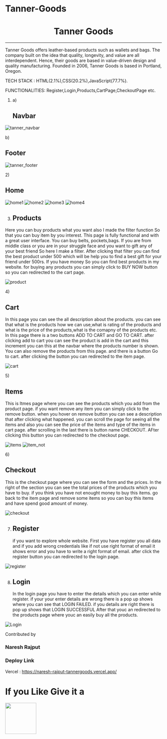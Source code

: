 # Tanner-Goods

<h1 align="center"> Tanner Goods</h1>
<hr/>
Tanner Goods offers leather-based products such as wallets and bags. The company built on the idea that quality, longevity, and value are all interdependent. Hence, their goods are based in value-driven design and quality manufacturing. Founded in 2006, Tanner Goods is based in Portland, Oregon.

TECH STACK : HTML(2.1%),CSS(20.2%),JavaScript(77.7%).

FUNCTIONALITIES: Register,Login,Products,CartPage,CheckoutPage etc.

1.  a)<h2>Navbar</h2>

![tanner_navbar](https://user-images.githubusercontent.com/101567054/187376034-11007fda-e7db-4728-a8df-7e364301b767.png)

b)<h2>Footer</h2>

![tanner_footer](https://user-images.githubusercontent.com/101567054/187376060-d8c2b951-c36f-4040-9d76-367b95a367c6.png)

2)<h2>Home</h2>

![home1](https://user-images.githubusercontent.com/101567054/187376446-eb4bd193-4cda-4f38-bc40-20bed4e36726.png)
![home2](https://user-images.githubusercontent.com/101567054/187376463-acf736e8-be49-4982-8b6d-b9d25ec0a3b8.png)
![home3](https://user-images.githubusercontent.com/101567054/187376552-e343e5d9-aa30-41bf-86d2-1cce70975178.png)
![home4](https://user-images.githubusercontent.com/101567054/187376572-ca546ad5-a4ae-4748-8b22-40d9e02c5722.png)

3. <h2>Products</h2>

Here you can buy products what you want also I made the filter function So that you can buy item by you interest. This page is fully functional and with a great user interface. You can buy belts, pockets,bags. If you are from middle class or you are in your struggle face and you want to gift any of your best friend So here I make a filter. After clicking that filter you can find the best product under 500 which will be help you to find a best gift for your friend under 500rs.
If you have money So you can find best products in my website. for buying any products you can simply click to BUY NOW button so you can redirected to the cart page.

![product](https://user-images.githubusercontent.com/101567054/187377806-bffe0551-49ce-4e7d-b9af-71b45da0805e.png)

4)<h2>Cart</h2>
In this page you can see the all description about the products. you can see that what is the products how we can use,what is rating of the products and what is the price of the products,what is the comapny of the products etc.
In this page there is a two buttons ADD TO CART and GO TO CART. after clicking add to cart you can see the product is add in the cart and this increment you can this at the navbar where the products number is shown. You can also remove the products from this page. and there is a button Go to cart. after clicking the button you can redirected to the item page.

![cart](https://user-images.githubusercontent.com/101567054/187382193-ea8cebe7-1a1c-4731-80e3-50b897254517.png)

5)<h2>Items</h2>

This is Itmes page where you can see the products which you add from the product page. if you want remove any item you can simply click to the remove button. when you hover on remove button you can see a description that after clicking what happened.
you can scroll the page for seeing all the items and also you can see the price of the items and type of the items in cart page. after scrolling in the last there is button name CHECKOUT. AFter clicking this button you can redirected to the checkout page.

![items](https://user-images.githubusercontent.com/101567054/187382265-e23ff6c0-6b78-4bd3-9468-637e303a8d4a.png)
![item_not](https://user-images.githubusercontent.com/101567054/187382296-115b7188-8fc6-4fca-b8e6-641d2444c574.png)

6)<h2>Checkout</h2>

This is the checkout page where you can see the form and the prices. In the right of the section you can see the total prices of the products which you have to buy. if you think you have not enought money to buy this items. go back to the item page and remove some items so you can buy this items and have spend good amount of money.

![checkout](https://user-images.githubusercontent.com/101567054/187382788-f5515715-6e42-4fda-bd5a-0af1f24a4a62.png)

7. <h2>Register</h2>
   if you want to explore whole website. First you have register you all data and if you add wrong credentials like if not use right format of email it shows error and you have to write a right format of email. after click the register button you can redirected to the login page.

![register](https://user-images.githubusercontent.com/101567054/187385823-42d91cf1-0d0a-47a2-8789-21dc7eb976ee.png)

8. <h2>Login</h2>
   In the login page you have to enter the details which you can enter while register. if your your enter details are wrong there is a pop up shows where you can see that LOGIN FAILED. if you details are right there is pop up shows that LOGIN SUCCESSFUL After that youc an redirected to the products page where youc an easily buy all the products.

![Login](https://user-images.githubusercontent.com/101567054/187385865-f35db56b-37d6-47cc-83c6-596b83f3006f.png)

Contributed by

### Naresh Rajput

### Deploy Link

Vercel : https://naresh-rajput-tannergoods.vercel.app/



<h1>If you Like Give it a</h1> <img  width="100px" src="https://camo.githubusercontent.com/959f0851ab4758d4d2006c8908a5dd7617112fd8e9d4f0a061bb83a6796ce837/68747470733a2f2f75706c6f61642e77696b696d656469612e6f72672f77696b6970656469612f636f6d6d6f6e732f7468756d622f392f39392f537461725f69636f6e5f7374796c697a65642e7376672f35313270782d537461725f69636f6e5f7374796c697a65642e7376672e706e67"/>
